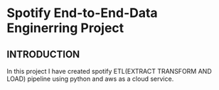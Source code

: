 # Spotify End-to-End-Data Enginerring Project
## INTRODUCTION
In this project I have created spotify ETL(EXTRACT TRANSFORM AND LOAD) pipeline using python and aws as a cloud service.


